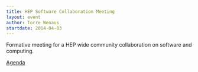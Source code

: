 ```yaml
---
title: HEP Software Collaboration Meeting
layout: event
author: Torre Wenaus
startdate: 2014-04-03
---
```


Formative meeting for a HEP wide community collaboration on software and
computing.

[Agenda](https://indico.cern.ch/event/297652/)
